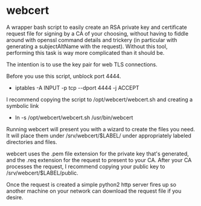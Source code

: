# webcert
A wrapper bash script to easily create an RSA private key and certificate request file for signing by a CA of your choosing, without having to fiddle around with openssl command details and trickery (in particular with generating a subjectAltName with the request). Without this tool, performing this task is way more complicated than it should be.

The intention is to use the key pair for web TLS connections.

Before you use this script, unblock port 4444.
- iptables -A INPUT -p tcp --dport 4444 -j ACCEPT

I recommend copying the script to /opt/webcert/webcert.sh and creating a symbolic link
- ln -s /opt/webcert/webcert.sh /usr/bin/webcert

Running webcert will present you with a wizard to create the files you need. It will place them under /srv/webcert/$LABEL/ under appropriately labeled directories and files.

webcert uses the .pem file extension for the private key that's generated, and the .req extension for the request to present to your CA. After your CA processes the request, I recommend copying your public key to /srv/webcert/$LABEL/public.

Once the request is created a simple python2 http server fires up so another machine on your network can download the request file if you desire.
